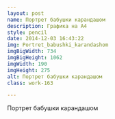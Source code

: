 ```yaml
---
layout: post
name: Портрет бабушки карандашом
description: Графика на А4
style: pencil
date: 2014-12-03 16:43:22
img: Portret_babushki_karandashom
imgBigWidth: 734
imgBigHeight: 1062
imgWidth: 190
imgHeight: 275
alt: Портрет бабушки карандашом
class: work-163 

---
```


Портрет бабушки карандашом